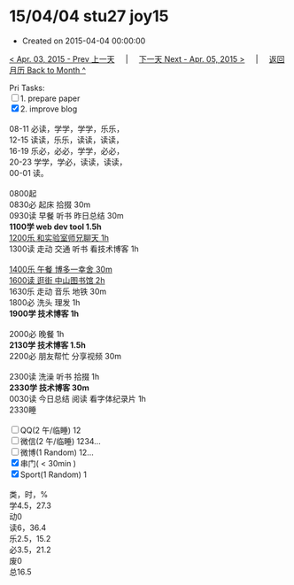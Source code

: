 # 15/04/04 stu27 joy15

- Created on 2015-04-04 00:00:00

[< Apr. 03, 2015 - Prev 上一天](_archived/lifelogs/2015/04/d03.md) &nbsp; &nbsp; | &nbsp; &nbsp; [下一天 Next - Apr. 05, 2015 >](_archived/lifelogs/2015/04/d05.md) &nbsp; &nbsp; |  &nbsp; &nbsp; [返回月历 Back to Month ^](_archived/lifelogs/2015/04/index.md)
<br/><div>Pri Tasks:<br/><input type="checkbox" />1. prepare paper</div><div><input type="checkbox" checked="true" />2. improve blog</div><div><div><br/></div>08-11 必读，学学，学学，乐乐，</div><div>12-15 读读，乐乐，读读，读读，<br/>16-19 乐必，必必，学学，必必，<br/>20-23 学学，学必，读读，读读，<div>00-01 读。</div><div><br/></div>0800起</div><div>0830必 起床 拾掇 30m<br/>0930读 早餐 听书 昨日总结 30m</div><div><b>1100学 web dev tool 1.5h</b></div><div><u>1200乐 和实验室师兄聊天 1h</u></div><div>1300读 走动 交通 听书 看技术博客 1h</div><div><div><br/></div><u>1400乐 午餐 博多一幸舍 30m</u></div><div><u>1600读 逛街 中山图书馆 2h</u></div><div>1630乐 走动 音乐 地铁 30m</div><div>1800必 洗头 理发 1h</div><div><b>1900学 技术博客 1h</b></div><div><div><br/></div><div>2000必 晚餐 1h</div><b>2130学 技术博客 1.5h</b><div>2200必 朋友帮忙 分享视频 30m</div><div><br/></div>2300读 洗澡 听书 拾掇 1h</div><div><b>2330学 技术博客 30m</b><br/>0030读 今日总结 阅读 看字体纪录片 1h</div><div>2330睡</div><div><br/></div><div><input type="checkbox" />QQ(2 午/临睡) 12<br/><input type="checkbox" />微信(2 午/临睡) 1234…<br/><input type="checkbox" />微博(1 Random) 12…</div><div><input type="checkbox" checked="true" />串门( < 30min ) </div><div><input type="checkbox" checked="true" />Sport(1 Random) 1<br/><div><br/></div>类，时，%<br/>学4.5，27.3<br/>动0<br/>读6，36.4<br/>乐2.5，15.2<br/>必3.5，21.2<br/>废0<br/>总16.5</div>

